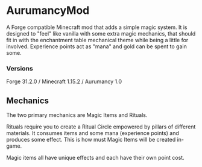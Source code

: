 # AurumancyMod

A Forge compatible Minecraft mod that adds a simple magic system. It is designed to "feel" like vanilla with some extra magic mechanics, that should fit in with the enchantment table mechanical theme while being a little for involved. Experience points act as "mana" and gold can be spent to gain some.

### Versions

Forge 31.2.0 / Minecraft 1.15.2 / Aurumancy 1.0

## Mechanics

The two primary mechanics are Magic Items and Rituals.

Rituals require you to create a Ritual Circle empowered by pillars of different materials. It consumes items and some mana (experience points) and produces some effect. This is how must Magic Items will be created in-game.

Magic items all have unique effects and each have their own point cost.
